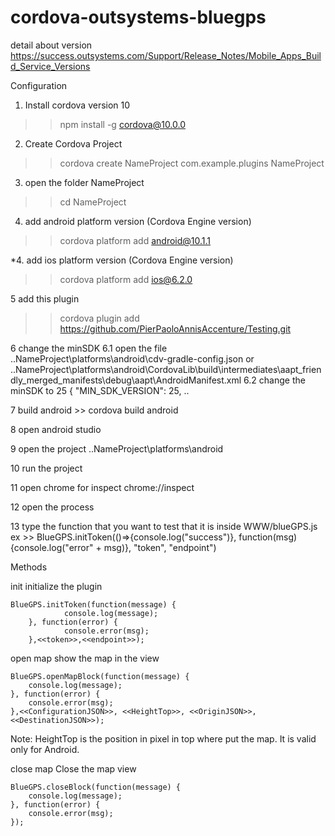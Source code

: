 # cordova-outsystems-bluegps

detail about version
https://success.outsystems.com/Support/Release_Notes/Mobile_Apps_Build_Service_Versions

Configuration

1. Install cordova version 10
  
  >> npm install -g cordova@10.0.0
  
2. Create Cordova Project
 
 >> cordova create NameProject com.example.plugins NameProject
  
3. open the folder NameProject
  >> cd NameProject
  
4. add android platform version (Cordova Engine version)
  >> cordova platform add android@10.1.1
  
*4. add ios platform version (Cordova Engine version)
  >> cordova platform add ios@6.2.0
  
  
 5 add this plugin 
  >> cordova plugin add https://github.com/PierPaoloAnnisAccenture/Testing.git
  
  
  6 change the minSDK
    6.1 open the file 
      ..NameProject\platforms\android\cdv-gradle-config.json
      or 
      ..NameProject\platforms\android\CordovaLib\build\intermediates\aapt_friendly_merged_manifests\debug\aapt\AndroidManifest.xml
    6.2 change the minSDK to 25
          {
          "MIN_SDK_VERSION": 25,
          ..
          
  7 build android
    >> cordova build android


  8 open android studio
  
  9 open the project
    ..NameProject\platforms\android
  
  10 run the project
  
  11 open chrome for inspect
    chrome://inspect
  
  12 open the process
  
  13 type the function that you want to test that it is inside WWW/blueGPS.js
  ex
    >> BlueGPS.initToken(()=>{console.log("success")}, function(msg){console.log("error" + msg)}, "token", "endpoint")
  
  
  

Methods

init
initialize the plugin

	BlueGPS.initToken(function(message) {
    			console.log(message);
		}, function(error) {
    			console.error(msg);
		},<<token>>,<<endpoint>>);
	

open map
show the map in the view
	
	BlueGPS.openMapBlock(function(message) {
	    console.log(message);
	}, function(error) {
	    console.error(msg);
	},<<ConfigurationJSON>>, <<HeightTop>>, <<OriginJSON>>, <<DestinationJSON>>);
	
Note: 
HeightTop is the position in pixel in top where put the map. It is valid only for Android.

	
	
close map
Close the map view
	
	BlueGPS.closeBlock(function(message) {
	    console.log(message);
	}, function(error) {
	    console.error(msg);
	});


	

